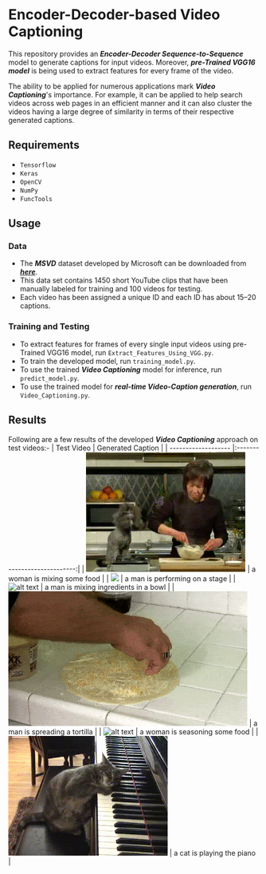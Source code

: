 # Encoder-Decoder-based Video Captioning

This repository provides an ***Encoder-Decoder Sequence-to-Sequence*** model to generate captions for input videos. Moreover, ***pre-Trained VGG16 model*** is being used to extract features for every frame of the video.

The ability to be applied for numerous applications mark ***Video Captioning***'s importance. For example, it can be applied to help search videos across web pages in an efficient manner and it can also cluster the videos having a large degree of similarity in terms of their respective generated captions.

## Requirements
- `Tensorflow`
- `Keras`
- `OpenCV`
- `NumPy`
- `FuncTools`

## Usage
### Data
- The ***MSVD*** dataset developed by Microsoft can be downloaded from [***here***](https://www.dropbox.com/sh/whatkfg5mr4dr63/AACKCO3LwSsHK4_GOmHn4oyYa?dl=0).
- This data set contains 1450 short YouTube clips that have been manually labeled for training and 100 videos for testing.
- Each video has been assigned a unique ID and each ID has about 15–20 captions.
### Training and Testing
- To extract features for frames of every single input videos using pre-Trained VGG16 model, run `Extract_Features_Using_VGG.py`.
- To train the developed model, run `training_model.py`.
- To use the trained ***Video Captioning*** model for inference, run `predict_model.py`.
- To use the trained model for ***real-time Video-Caption generation***, run `Video_Captioning.py`.

## Results
Following are a few results of the developed ***Video Captioning*** approach on test videos:-
| Test Video        | Generated Caption           |
| ------------------- |:----------------------------:|
| ![alt text](https://github.com/fork123aniket/Encoder-Decoder-based-Video-Captioning/blob/main/input_videos/0lh_UWF9ZP4_62_69.gif) | a woman is mixing some food |
| <img src="https://github.com/fork123aniket/Encoder-Decoder-based-Video-Captioning/blob/main/input_videos/7NNg0_n-bS8_21_30.gif" width="300"> | a man is performing on a stage |
| ![alt text](https://github.com/fork123aniket/Encoder-Decoder-based-Video-Captioning/blob/main/input_videos/ezgif-4-989de822710c.gif) | a man is mixing ingredients in a bowl |
| ![alt text](https://github.com/fork123aniket/Encoder-Decoder-based-Video-Captioning/blob/main/input_videos/Je3V7U5Ctj4_569_576.gif) | a man is spreading a tortilla |
| ![alt text](https://github.com/fork123aniket/Encoder-Decoder-based-Video-Captioning/blob/main/input_videos/qeKX-N1nKiM_0_5.gif) | a woman is seasoning some food |
| ![alt text](https://github.com/fork123aniket/Encoder-Decoder-based-Video-Captioning/blob/main/input_videos/TZ860P4iTaM_15_28.gif) | a cat is playing the piano |

